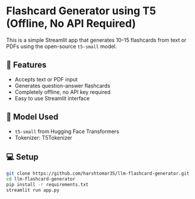 # Flashcard Generator using T5 (Offline, No API Required)

This is a simple Streamlit app that generates 10–15 flashcards from text or PDFs using the open-source `t5-small` model.

## 🚀 Features
- Accepts text or PDF input
- Generates question-answer flashcards
- Completely offline, no API key required
- Easy to use Streamlit interface

## 🧠 Model Used
- `t5-small` from Hugging Face Transformers
- Tokenizer: T5Tokenizer

## 💻 Setup

```bash
git clone https://github.com/harshtomar35/llm-flashcard-generator.git
cd llm-flashcard-generator
pip install -r requirements.txt
streamlit run app.py
